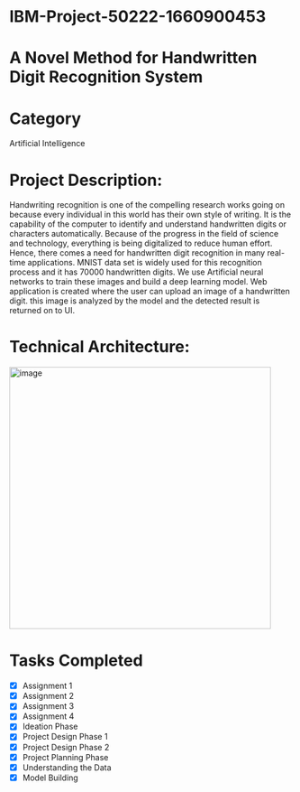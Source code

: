 # IBM-Project-50222-1660900453
# A Novel Method for Handwritten Digit Recognition System

# Category
Artificial Intelligence
# Project Description:

Handwriting recognition is one of the compelling research works going on because every individual in this world has their own style of writing. It is the capability of the computer to identify and understand handwritten digits or characters automatically. Because of the progress in the field of science and technology, everything is being digitalized to reduce human effort. Hence, there comes a need for handwritten digit recognition in many real-time applications. MNIST data set is widely used for this recognition process and it has 70000 handwritten digits. We use Artificial neural networks to train these images and build a deep learning model. Web application is created where the user can upload an image of a handwritten digit. this image is analyzed by the model and the detected result is returned on to UI.

# Technical Architecture:

<img width="464" alt="image" src="https://user-images.githubusercontent.com/61909580/189519047-9d40f0d5-09d1-4b91-8294-5a4863e04466.png">

# Tasks Completed

- [x] Assignment 1
- [x] Assignment 2
- [x] Assignment 3
- [x] Assignment 4
- [x] Ideation Phase
- [x] Project Design Phase 1
- [x] Project Design Phase 2
- [x] Project Planning Phase
- [x] Understanding the Data
- [x] Model Building
